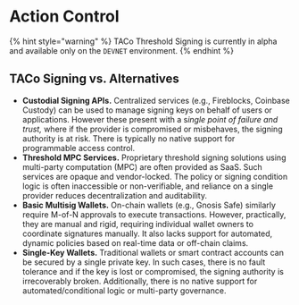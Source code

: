 # Action Control

{% hint style="warning" %}
TACo Threshold Signing is currently in alpha and available only on the `DEVNET` environment.
{% endhint %}

## TACo Signing vs. Alternatives

* **Custodial Signing APIs.** Centralized services (e.g., Fireblocks, Coinbase Custody) can be used to manage signing keys on behalf of users or applications. However these present with a &#x73;_&#x69;ngle point of failure and trust,_ where if the provider is compromised or misbehaves, the signing authority is at risk. There is typically no native support for programmable access control.
* **Threshold MPC Services.** Proprietary threshold signing solutions using multi-party computation (MPC) are often provided as SaaS. Such services are opaque and vendor-locked. The policy or signing condition logic is often inaccessible or non-verifiable, and reliance on a single provider reduces decentralization and auditability.
* **Basic Multisig Wallets.** On-chain wallets (e.g., Gnosis Safe) similarly require M-of-N approvals to execute transactions. However, practically, they are manual and rigid, requiring individual wallet owners to coordinate signatures manually. It also lacks support for automated, dynamic policies based on real-time data or off-chain claims.
* **Single-Key Wallets.** Traditional wallets or smart contract accounts can be secured by a single private key. In such cases, there is no fault tolerance and if the key is lost or compromised, the signing authority is irrecoverably broken. Additionally, there is no native support for automated/conditional logic or multi-party governance.
